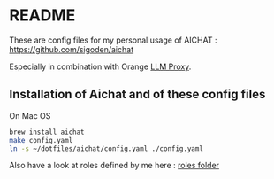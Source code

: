 # README

These are config files for my personal usage of AICHAT : <https://github.com/sigoden/aichat>

Especially in combination with Orange [LLM Proxy](https://portal.llmproxy.ai.orange).

## Installation of Aichat and of these config files

On Mac OS
``` bash
brew install aichat
make config.yaml
ln -s ~/dotfiles/aichat/config.yaml ./config.yaml
```


Also have  a look at roles defined by me here : [roles folder](./roles/README.md)
